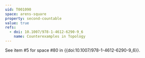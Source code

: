```yaml
---
uid: T001090
space: arens-square
property: second-countable
value: true
refs:
  - doi: 10.1007/978-1-4612-6290-9_6
    name: Counterexamples in Topology
---
```

See item #5 for space #80 in {{doi:10.1007/978-1-4612-6290-9_6}}.

